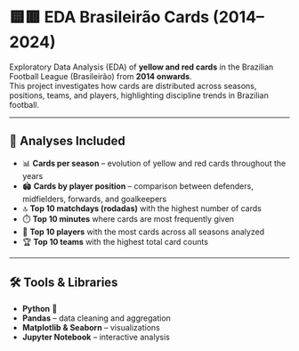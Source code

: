# 🟨🟥 EDA Brasileirão Cards (2014–2024)

Exploratory Data Analysis (EDA) of **yellow and red cards** in the Brazilian Football League (Brasileirão) from **2014 onwards**.  
This project investigates how cards are distributed across seasons, positions, teams, and players, highlighting discipline trends in Brazilian football.

---

## 📌 Analyses Included

- 📊 **Cards per season** – evolution of yellow and red cards throughout the years  
- 🏟️ **Cards by player position** – comparison between defenders, midfielders, forwards, and goalkeepers  
- 🔝 **Top 10 matchdays (rodadas)** with the highest number of cards  
- ⏱️ **Top 10 minutes** where cards are most frequently given  
- 👤 **Top 10 players** with the most cards across all seasons analyzed  
- 🏆 **Top 10 teams** with the highest total card counts  

---

## 🛠️ Tools & Libraries

- **Python** 🐍  
- **Pandas** – data cleaning and aggregation  
- **Matplotlib & Seaborn** – visualizations  
- **Jupyter Notebook** – interactive analysis  
